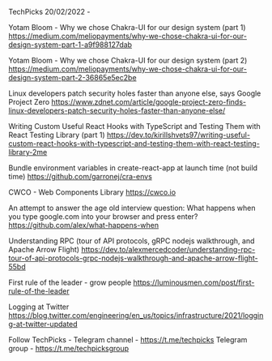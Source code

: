 TechPicks 20/02/2022 -

Yotam Bloom - Why we chose Chakra-UI for our design system (part 1)
https://medium.com/meliopayments/why-we-chose-chakra-ui-for-our-design-system-part-1-a9f988127dab

Yotam Bloom - Why we chose Chakra-UI for our design system (part 2)
https://medium.com/meliopayments/why-we-chose-chakra-ui-for-our-design-system-part-2-36865e5ec2be

Linux developers patch security holes faster than anyone else, says Google Project Zero
https://www.zdnet.com/article/google-project-zero-finds-linux-developers-patch-security-holes-faster-than-anyone-else/

Writing Custom Useful React Hooks with TypeScript and Testing Them with React Testing Library (part 1)
https://dev.to/kirillshvets97/writing-useful-custom-react-hooks-with-typescript-and-testing-them-with-react-testing-library-2me

Bundle environment variables in create-react-app at launch time (not build time)
https://github.com/garronej/cra-envs

CWCO - Web Components Library
https://cwco.io

An attempt to answer the age old interview question: What happens when you type google.com into your browser and press enter?
https://github.com/alex/what-happens-when

Understanding RPC (tour of API protocols, gRPC nodejs walkthrough, and Apache Arrow Flight)
https://dev.to/alexmercedcoder/understanding-rpc-tour-of-api-protocols-grpc-nodejs-walkthrough-and-apache-arrow-flight-55bd

First rule of the leader - grow people
https://luminousmen.com/post/first-rule-of-the-leader

Logging at Twitter
https://blog.twitter.com/engineering/en_us/topics/infrastructure/2021/logging-at-twitter-updated

Follow TechPicks -
Telegram channel - https://t.me/techpicks
Telegram group - https://t.me/techpicksgroup